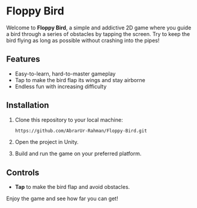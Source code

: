 # Floppy Bird

Welcome to **Floppy Bird**, a simple and addictive 2D game where you guide a bird through a series of obstacles by tapping the screen. Try to keep the bird flying as long as possible without crashing into the pipes!

## Features

- Easy-to-learn, hard-to-master gameplay
- Tap to make the bird flap its wings and stay airborne
- Endless fun with increasing difficulty

## Installation

1. Clone this repository to your local machine:

    ```bash
    https://github.com/AbrarUr-Rahman/Floppy-Bird.git
    ```

2. Open the project in Unity.

3. Build and run the game on your preferred platform.

## Controls

- **Tap** to make the bird flap and avoid obstacles.


Enjoy the game and see how far you can get!
